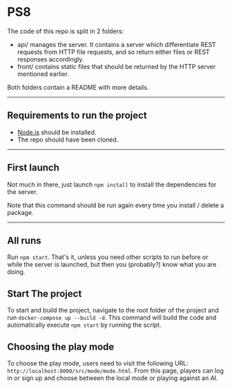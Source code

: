 # PS8

The code of this repo is split in 2 folders:
* api/ manages the server. It contains a server which differentiate REST requests from HTTP file requests, and so
return either files or REST responses accordingly.
* front/ contains static files that should be returned by the HTTP server mentioned earlier.

Both folders contain a README with more details.

---

## Requirements to run the project

* [Node.js](https://nodejs.org/) should be installed.
* The repo should have been cloned.

---

## First launch

Not much in there, just launch `npm install` to install the dependencies for the server.

Note that this command should be run again every time you install / delete a package.

---

## All runs

Run `npm start`. That's it, unless you need other scripts to run before or while the server is launched,
but then you (probably?) know what you are doing.

## Start The project

To start and build the project, navigate to the root folder of the project and run `docker-compose up --build -d`. This command will build the code and automatically execute `npm start` by running the script.

## Choosing the play mode

To choose the play mode, users need to visit the following URL: `http://localhost:8000/src/mode/mode.html`. From this page, players can log in or sign up and choose between the local mode or playing against an AI.